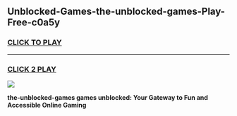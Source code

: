 
## Unblocked-Games-the-unblocked-games-Play-Free-c0a5y
<h3>
<a href="https://premium76.site?title=the-unblocked-games&ref=20A">CLICK TO PLAY</a></h3>
<hr>

<h3>
<a href="https://premium76.site?title=the-unblocked-games&ref=20A">CLICK 2 PLAY</a>
  
</h3>

<a href="https://premium76.site?title=the-unblocked-games&ref=20A"><img src="https://clearcache.store/games.png"></a>


**the-unblocked-games games unblocked: Your Gateway to Fun and Accessible Online Gaming**
